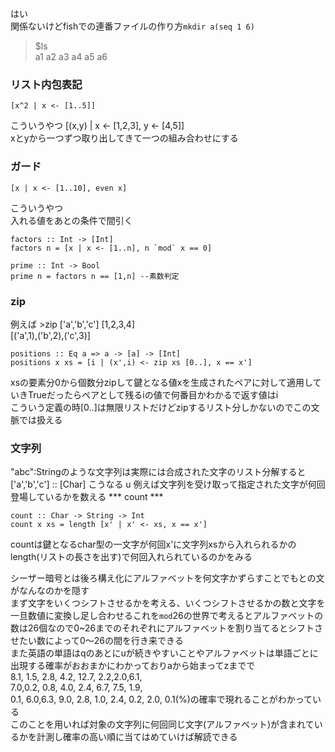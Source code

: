 はい  
関係ないけどfishでの連番ファイルの作り方`mkdir a(seq 1 6)`  
>$ls  
a1 a2 a3 a4 a5 a6  


### リスト内包表記
```
[x^2 | x <- [1..5]]

```
こういうやつ
[(x,y) | x <- [1,2,3], y <- [4,5]]  
xとyから一つずつ取り出してきて一つの組み合わせにする  


### ガード
```
[x | x <- [1..10], even x]
```
こういうやつ  
入れる値をあとの条件で間引く  

```
factors :: Int -> [Int]
factors n = [x | x <- [1..n], n `mod` x == 0]

prime :: Int -> Bool
prime n = factors n == [1,n] --素数判定
```
### zip
例えば  >zip ['a','b','c'] [1,2,3,4]  
[('a',1),('b',2),('c',3)]  

```
positions :: Eq a => a -> [a] -> [Int]
positions x xs = [i | (x',i) <- zip xs [0..], x == x']
```
xsの要素分0から個数分zipして鍵となる値xを生成されたペアに対して適用していきTrueだったらペアとして残るiの値で何番目かわかるで返す値はi  
こういう定義の時[0..]は無限リストだけどzipするリスト分しかないのでこの文脈では扱える  
### 文字列
"abc":Stringのような文字列は実際には合成された文字のリスト分解すると['a','b','c'] :: [Char] こうなる
u 例えば文字列を受け取って指定された文字が何回登場しているかを数える *** count ***
```
count :: Char -> String -> Int
count x xs = length [x' | x' <- xs, x == x']
```
countは鍵となるchar型の一文字が何回x'に文字列xsから入れられるかのlength(リストの長さを出す)で何回入れられているのかをみる  

シーザー暗号とは後ろ構え化にアルファベットを何文字かずらすことでもとの文がなんなのかを隠す     
まず文字をいくつシフトさせるかを考える、いくつシフトさせるかの数と文字を一旦数値に変換し足し合わせるこれを`mod`26の世界で考えるとアルファベットの数は26個なので0~26までのそれぞれにアルファベットを割り当てるとシフトさせたい数によって0〜26の間を行き来できる  
また英語の単語はqのあとにuが続きやすいことやアルファベットは単語ごとに出現する確率がおおまかにわかっておりaから始まってzまでで  
8.1, 1.5, 2.8, 4.2, 12.7, 2.2,2.0,6.1,  
7.0,0.2, 0.8, 4.0, 2.4, 6.7, 7.5, 1.9,  
0.1, 6.0,6.3, 9.0, 2.8, 1.0, 2.4, 0.2, 2.0, 0.1(%)の確率で現れることがわかっている   
このことを用いれば対象の文字列に何回同じ文字(アルファベット)が含まれているかを計測し確率の高い順に当てはめていけば解読できる  
